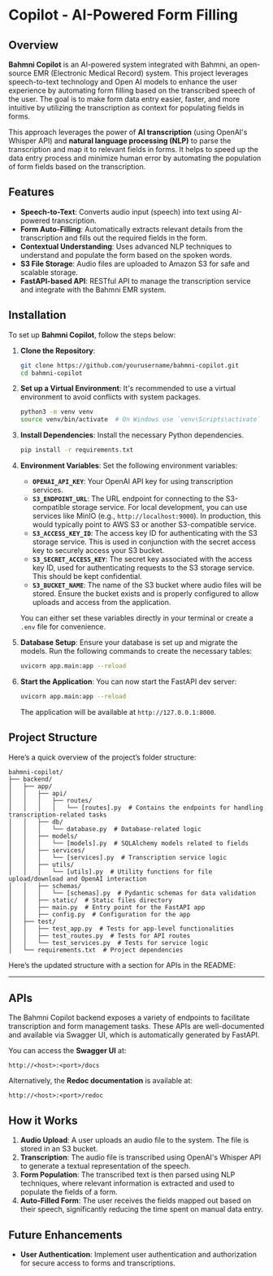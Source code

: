 # Copilot - AI-Powered Form Filling

## Overview

**Bahmni Copilot** is an AI-powered system integrated with Bahmni, an open-source EMR (Electronic Medical Record) system. This project leverages speech-to-text technology and Open AI models to enhance the user experience by automating form filling based on the transcribed speech of the user. The goal is to make form data entry easier, faster, and more intuitive by utilizing the transcription as context for populating fields in forms.

This approach leverages the power of **AI transcription** (using OpenAI's Whisper API) and **natural language processing (NLP)** to parse the transcription and map it to relevant fields in forms. It helps to speed up the data entry process and minimize human error by automating the population of form fields based on the transcription.

## Features

- **Speech-to-Text**: Converts audio input (speech) into text using AI-powered transcription.
- **Form Auto-Filling**: Automatically extracts relevant details from the transcription and fills out the required fields in the form.
- **Contextual Understanding**: Uses advanced NLP techniques to understand and populate the form based on the spoken words.
- **S3 File Storage**: Audio files are uploaded to Amazon S3 for safe and scalable storage.
- **FastAPI-based API**: RESTful API to manage the transcription service and integrate with the Bahmni EMR system.

## Installation

To set up **Bahmni Copilot**, follow the steps below:

1. **Clone the Repository**:

   ```bash
   git clone https://github.com/yourusername/bahmni-copilot.git
   cd bahmni-copilot
   ```

2. **Set up a Virtual Environment**:
   It's recommended to use a virtual environment to avoid conflicts with system packages.

   ```bash
   python3 -m venv venv
   source venv/bin/activate  # On Windows use `venv\Scripts\activate`
   ```

3. **Install Dependencies**:
   Install the necessary Python dependencies.

   ```bash
   pip install -r requirements.txt
   ```

4. **Environment Variables**:
   Set the following environment variables:
   - **`OPENAI_API_KEY`**: Your OpenAI API key for using transcription services.
   - **`S3_ENDPOINT_URL`**: The URL endpoint for connecting to the S3-compatible storage service. For local development, you can use services like MinIO (e.g., `http://localhost:9000`). In production, this would typically point to AWS S3 or another S3-compatible service.
   - **`S3_ACCESS_KEY_ID`**: The access key ID for authenticating with the S3 storage service. This is used in conjunction with the secret access key to securely access your S3 bucket.
   - **`S3_SECRET_ACCESS_KEY`**: The secret key associated with the access key ID, used for authenticating requests to the S3 storage service. This should be kept confidential.
   - **`S3_BUCKET_NAME`**: The name of the S3 bucket where audio files will be stored. Ensure the bucket exists and is properly configured to allow uploads and access from the application.

   You can either set these variables directly in your terminal or create a `.env` file for convenience.

5. **Database Setup**:
   Ensure your database is set up and migrate the models. Run the following commands to create the necessary tables:

   ```bash
   uvicorn app.main:app --reload
   ```

6. **Start the Application**:
   You can now start the FastAPI dev server:

   ```bash
   uvicorn app.main:app --reload
   ```

   The application will be available at `http://127.0.0.1:8000`.

## Project Structure

Here’s a quick overview of the project’s folder structure:

``` text
bahmni-copilot/
├── backend/
│   ├── app/
│   │   ├── api/
│   │   │   ├── routes/
│   │   │   │   └── [routes].py  # Contains the endpoints for handling transcription-related tasks
│   │   ├── db/
│   │   │   └── database.py  # Database-related logic
│   │   ├── models/
│   │   │   └── [models].py  # SQLAlchemy models related to fields
│   │   ├── services/
│   │   │   └── [services].py  # Transcription service logic
│   │   ├── utils/
│   │   │   └── [utils].py  # Utility functions for file upload/download and OpenAI interaction
│   │   ├── schemas/
│   │   │   └── [schemas].py  # Pydantic schemas for data validation
│   │   ├── static/  # Static files directory
│   │   ├── main.py  # Entry point for the FastAPI app
│   │   ├── config.py  # Configuration for the app
│   ├── test/
│   │   ├── test_app.py  # Tests for app-level functionalities
│   │   ├── test_routes.py  # Tests for API routes
│   │   └── test_services.py  # Tests for service logic
│   └── requirements.txt  # Project dependencies
```

Here’s the updated structure with a section for APIs in the README:  

---

## APIs  

The Bahmni Copilot backend exposes a variety of endpoints to facilitate transcription and form management tasks. These APIs are well-documented and available via Swagger UI, which is automatically generated by FastAPI.  

You can access the **Swagger UI** at:  

```text
http://<host>:<port>/docs
```  

Alternatively, the **Redoc documentation** is available at:

```text
http://<host>:<port>/redoc
```  

## How it Works

1. **Audio Upload**: A user uploads an audio file to the system. The file is stored in an S3 bucket.
2. **Transcription**: The audio file is transcribed using OpenAI's Whisper API to generate a textual representation of the speech.
3. **Form Population**: The transcribed text is then parsed using NLP techniques, where relevant information is extracted and used to populate the fields of a form.
4. **Auto-Filled Form**: The user receives the fields mapped out based on their speech, significantly reducing the time spent on manual data entry.

## Future Enhancements

- **User Authentication**: Implement user authentication and authorization for secure access to forms and transcriptions.
